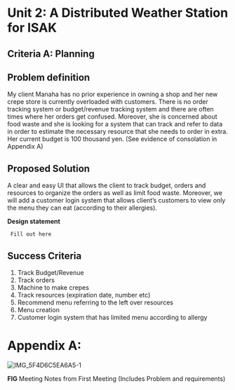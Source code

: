 # Unit 2: A Distributed Weather Station for ISAK

## Criteria A: Planning

## Problem definition
My client Manaha has no prior experience in owning a shop and her new crepe store is currently overloaded with customers. There is no order tracking system or budget/revenue tracking system and there are often times where her orders get confused. Moreover, she is concerned about food waste and she is looking for a system that can track and refer to data in order to estimate the necessary resource that she needs to order in extra. Her current budget is 100 thousand yen. (See evidence of consolation in Appendix A)

## Proposed Solution
A clear and easy UI that allows the client to track budget, orders and resources to organize the orders as well as limit food waste. Moreover, we will add a customer login system that allows client’s customers to view only the menu they can eat (according to their allergies).

**Design statement**

``` Fill out here```

## Success Criteria
1. Track Budget/Revenue
2. Track orders
3. Machine to make crepes
4. Track resources (expiration date, number etc)
5. Recommend menu referring to the left over resources
6. Menu creation
7. Customer login system that has limited menu according to allergy

# Appendix A:

![IMG_5F4D6C5EA6A5-1](https://github.com/Yuiko-tsr/unit-3/assets/134657923/9853dab7-5639-4b18-84a0-9289ec571e91)

**FIG** Meeting Notes from First Meeting 
(Includes Problem and requirements)
